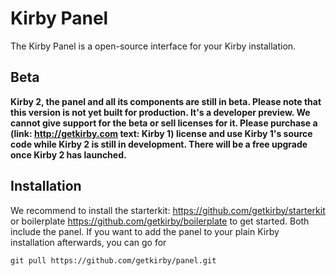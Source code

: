 # Kirby Panel

The Kirby Panel is a open-source interface for your Kirby installation.

## Beta

**Kirby 2, the panel and all its components are still in beta. Please note that this version is not yet built for production. It's a developer preview. We cannot give support for the beta or sell licenses for it. Please purchase a (link: http://getkirby.com text: Kirby 1) license and use Kirby 1's source code while Kirby 2 is still in development. There will be a free upgrade once Kirby 2 has launched.**

## Installation

We recommend to install the starterkit: https://github.com/getkirby/starterkit or boilerplate https://github.com/getkirby/boilerplate to get started. Both include the panel. If you want to add the panel to your plain Kirby installation afterwards, you can go for

````
git pull https://github.com/getkirby/panel.git
````